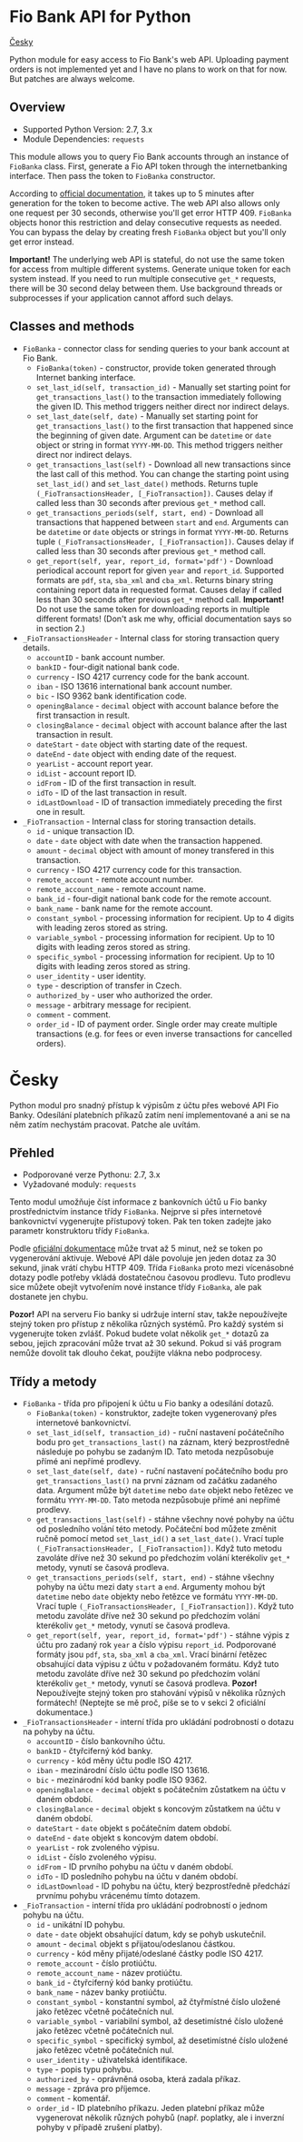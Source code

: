 # Fio Bank API for Python

[Česky](#Česky)

Python module for easy access to Fio Bank's web API. Uploading payment orders is not implemented yet and I have no plans to work on that for now. But patches are always welcome.

## Overview

- Supported Python Version: 2.7, 3.x
- Module Dependencies: `requests`

This module allows you to query Fio Bank accounts through an instance of `FioBanka` class. First, generate a Fio API token through the internetbanking interface. Then pass the token to `FioBanka` constructor.

According to [official documentation](http://www.fio.cz/docs/cz/API_Bankovnictvi.pdf), it takes up to 5 minutes after generation for the token to become active. The web API also allows only one request per 30 seconds, otherwise you'll get error HTTP 409. `FioBanka` objects honor this restriction and delay consecutive requests as needed. You can bypass the delay by creating fresh `FioBanka` object but you'll only get error instead.

**Important!** The underlying web API is stateful, do not use the same token for access from multiple different systems. Generate unique token for each system instead. If you need to run multiple consecutive `get_*` requests, there will be 30 second delay between them. Use background threads or subprocesses if your application cannot afford such delays.

## Classes and methods

- `FioBanka` - connector class for sending queries to your bank account at Fio Bank.
  - `FioBanka(token)` - constructor, provide token generated through Internet banking interface.
  - `set_last_id(self, transaction_id)` - Manually set starting point for `get_transactions_last()` to the transaction immediately following the given ID. This method triggers neither direct nor indirect delays.
  - `set_last_date(self, date)` - Manually set starting point for `get_transactions_last()` to the first transaction that happened since the beginning of given date. Argument can be `datetime` or `date` object or string in format `YYYY-MM-DD`. This method triggers neither direct nor indirect delays.
  - `get_transactions_last(self)` - Download all new transactions since the last call of this method. You can change the starting point using `set_last_id()` and `set_last_date()` methods. Returns tuple `(_FioTransactionsHeader, [_FioTransaction])`. Causes delay if called less than 30 seconds after previous `get_*` method call.
  - `get_transactions_periods(self, start, end)` - Download all transactions that happened between `start` and `end`. Arguments can be `datetime` or `date` objects or strings in format `YYYY-MM-DD`. Returns tuple `(_FioTransactionsHeader, [_FioTransaction])`. Causes delay if called less than 30 seconds after previous `get_*` method call.
  - `get_report(self, year, report_id, format='pdf')` - Download periodical account report for given `year` and `report_id`. Supported formats are `pdf`, `sta`, `sba_xml` and `cba_xml`. Returns binary string containing report data in requested format. Causes delay if called less than 30 seconds after previous `get_*` method call. **Important!** Do not use the same token for downloading reports in multiple different formats! (Don't ask me why, official documentation says so in section 2.)
- `_FioTransactionsHeader` - Internal class for storing transaction query details.
  - `accountID` - bank account number.
  - `bankID` - four-digit national bank code.
  - `currency` - ISO 4217 currency code for the bank account.
  - `iban` - ISO 13616 international bank account number.
  - `bic` - ISO 9362 bank identification code.
  - `openingBalance` - `decimal` object with account balance before the first transaction in result.
  - `closingBalance` - `decimal` object with account balance after the last transaction in result.
  - `dateStart` - `date` object with starting date of the request.
  - `dateEnd` - `date` object with ending date of the request.
  - `yearList` - account report year.
  - `idList` - account report ID.
  - `idFrom` - ID of the first transaction in result.
  - `idTo` - ID of the last transaction in result.
  - `idLastDownload` - ID of transaction immediately preceding the first one in result.
- `_FioTransaction` - Internal class for storing transaction details.
  - `id` - unique transaction ID.
  - `date` - `date` object with date when the transaction happened.
  - `amount` - `decimal` object with amount of money transfered in this transaction.
  - `currency` - ISO 4217 currency code for this transaction.
  - `remote_account` - remote account number.
  - `remote_account_name` - remote account name.
  - `bank_id` - four-digit national bank code for the remote account.
  - `bank_name` - bank name for the remote account.
  - `constant_symbol` - processing information for recipient. Up to 4 digits with leading zeros stored as string.
  - `variable_symbol` - processing information for recipient. Up to 10 digits with leading zeros stored as string.
  - `specific_symbol` - processing information for recipient. Up to 10 digits with leading zeros stored as string.
  - `user_identity` - user identity.
  - `type` - description of transfer in Czech.
  - `authorized_by` - user who authorized the order.
  - `message` - arbitrary message for recipient.
  - `comment` - comment.
  - `order_id` - ID of payment order. Single order may create multiple transactions (e.g. for fees or even inverse transactions for cancelled orders).

# Česky

Python modul pro snadný přístup k výpisům z účtu přes webové API Fio Banky. Odesílání platebních příkazů zatím není implementované a ani se na něm zatím nechystám pracovat. Patche ale uvítám.

## Přehled

- Podporované verze Pythonu: 2.7, 3.x
- Vyžadované moduly: `requests`

Tento modul umožňuje číst informace z bankovních účtů u Fio banky prostřednictvím instance třídy `FioBanka`. Nejprve si přes internetové bankovnictví vygenerujte přístupový token. Pak ten token zadejte jako parametr konstruktoru třídy `FioBanka`.

Podle [oficiální dokumentace](http://www.fio.cz/docs/cz/API_Bankovnictvi.pdf) může trvat až 5 minut, než se token po vygenerování aktivuje. Webové API dále povoluje jen jeden dotaz za 30 sekund, jinak vrátí chybu HTTP 409. Třída `FioBanka` proto mezi vícenásobné dotazy podle potřeby vkládá dostatečnou časovou prodlevu. Tuto prodlevu sice můžete obejít vytvořením nové instance třídy `FioBanka`, ale pak dostanete jen chybu.

**Pozor!** API na serveru Fio banky si udržuje interní stav, takže nepoužívejte stejný token pro přístup z několika různých systémů. Pro každý systém si vygenerujte token zvlášť. Pokud budete volat několik `get_*` dotazů za sebou, jejich zpracování může trvat až 30 sekund. Pokud si váš program nemůže dovolit tak dlouho čekat, použijte vlákna nebo podprocesy.

## Třídy a metody

- `FioBanka` - třída pro připojení k účtu u Fio banky a odesílání dotazů.
  - `FioBanka(token)` - konstruktor, zadejte token vygenerovaný přes internetové bankovnictví.
  - `set_last_id(self, transaction_id)` - ruční nastavení počátečního bodu pro `get_transactions_last()` na záznam, který bezprostředně následuje po pohybu se zadaným ID. Tato metoda nezpůsobuje přímé ani nepřímé prodlevy.
  - `set_last_date(self, date)` - ruční nastavení počátečního bodu pro `get_transactions_last()` na první záznam od začátku zadaného data. Argument může být `datetime` nebo `date` objekt nebo řetězec ve formátu `YYYY-MM-DD`. Tato metoda nezpůsobuje přímé ani nepřímé prodlevy.
  - `get_transactions_last(self)` - stáhne všechny nové pohyby na účtu od posledního volání této metody. Počáteční bod můžete změnit ručně pomocí metod `set_last_id()` a `set_last_date()`. Vrací tuple `(_FioTransactionsHeader, [_FioTransaction])`. Když tuto metodu zavoláte dříve než 30 sekund po předchozím volání kterékoliv `get_*` metody, vynutí se časová prodleva.
  - `get_transactions_periods(self, start, end)` - stáhne všechny pohyby na účtu mezi daty `start` a `end`. Argumenty mohou být `datetime` nebo `date` objekty nebo řetězce ve formátu `YYYY-MM-DD`. Vrací tuple `(_FioTransactionsHeader, [_FioTransaction])`. Když tuto metodu zavoláte dříve než 30 sekund po předchozím volání kterékoliv `get_*` metody, vynutí se časová prodleva.
  - `get_report(self, year, report_id, format='pdf')` - stáhne výpis z účtu pro zadaný rok `year` a číslo výpisu `report_id`. Podporované formáty jsou `pdf`, `sta`, `sba_xml` a `cba_xml`. Vrací binární řetězec obsahující data výpisu z účtu v požadovaném formátu. Když tuto metodu zavoláte dříve než 30 sekund po předchozím volání kterékoliv `get_*` metody, vynutí se časová prodleva. **Pozor!** Nepoužívejte stejný token pro stahování výpisů v několika různých formátech! (Neptejte se mě proč, píše se to v sekci 2 oficiální dokumentace.)
- `_FioTransactionsHeader` - interní třída pro ukládání podrobností o dotazu na pohyby na účtu.
  - `accountID` - číslo bankovního účtu.
  - `bankID` - čtyřciferný kód banky.
  - `currency` - kód měny účtu podle ISO 4217.
  - `iban` - mezinárodní číslo účtu podle ISO 13616.
  - `bic` - mezinárodní kód banky podle ISO 9362.
  - `openingBalance` - `decimal` objekt s počátečním zůstatkem na účtu v daném období.
  - `closingBalance` - `decimal` objekt s koncovým zůstatkem na účtu v daném období.
  - `dateStart` - `date` objekt s počátečním datem období.
  - `dateEnd` - `date` objekt s koncovým datem období.
  - `yearList` - rok zvoleného výpisu.
  - `idList` - číslo zvoleného výpisu.
  - `idFrom` - ID prvního pohybu na účtu v daném období.
  - `idTo` - ID posledního pohybu na účtu v daném období.
  - `idLastDownload` - ID pohybu na účtu, který bezprostředně předchází prvnímu pohybu vrácenému tímto dotazem.
- `_FioTransaction` - interní třída pro ukládání podrobností o jednom pohybu na účtu.
  - `id` - unikátní ID pohybu.
  - `date` - `date` objekt obsahující datum, kdy se pohyb uskutečnil.
  - `amount` - `decimal` objekt s přijatou/odeslanou částkou.
  - `currency` - kód měny přijaté/odeslané částky podle ISO 4217.
  - `remote_account` - číslo protiúčtu.
  - `remote_account_name` - název protiúčtu.
  - `bank_id` - čtyřciferný kód banky protiúčtu.
  - `bank_name` - název banky protiúčtu.
  - `constant_symbol` - konstantní symbol, až čtyřmístné číslo uložené jako řetězec včetně počátečních nul.
  - `variable_symbol` - variabilní symbol, až desetimístné číslo uložené jako řetězec včetně počátečních nul.
  - `specific_symbol` - specifický symbol, až desetimístné číslo uložené jako řetězec včetně počátečních nul.
  - `user_identity` - uživatelská identifikace.
  - `type` - popis typu pohybu.
  - `authorized_by` - oprávněná osoba, která zadala příkaz.
  - `message` - zpráva pro příjemce.
  - `comment` - komentář.
  - `order_id` - ID platebního příkazu. Jeden platební příkaz může vygenerovat několik různých pohybů (např. poplatky, ale i inverzní pohyby v případě zrušení platby).
